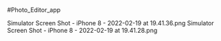#Photo_Editor_app

Simulator Screen Shot - iPhone 8 - 2022-02-19 at 19.41.36.png
Simulator Screen Shot - iPhone 8 - 2022-02-19 at 19.41.28.png